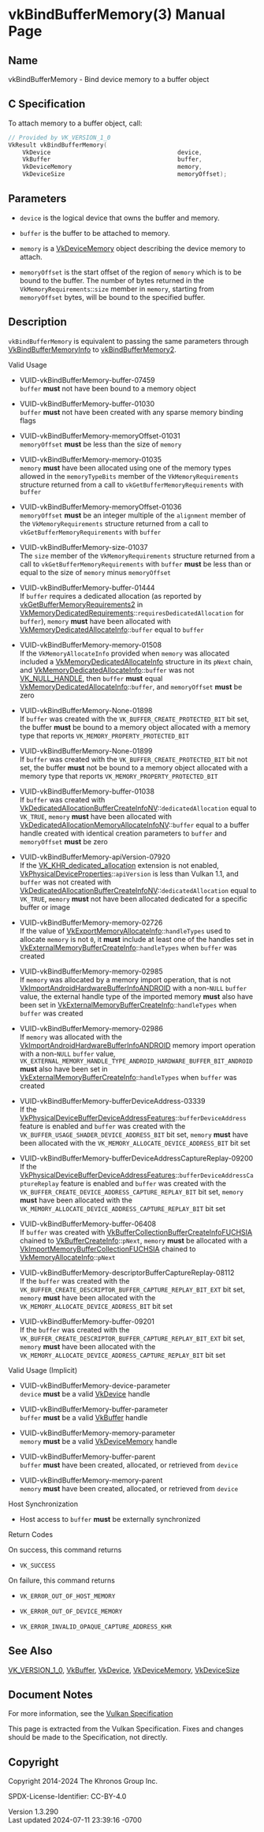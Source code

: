 # vkBindBufferMemory(3) Manual Page

## Name

vkBindBufferMemory - Bind device memory to a buffer object



## <a href="#_c_specification" class="anchor"></a>C Specification

To attach memory to a buffer object, call:

``` c
// Provided by VK_VERSION_1_0
VkResult vkBindBufferMemory(
    VkDevice                                    device,
    VkBuffer                                    buffer,
    VkDeviceMemory                              memory,
    VkDeviceSize                                memoryOffset);
```

## <a href="#_parameters" class="anchor"></a>Parameters

- `device` is the logical device that owns the buffer and memory.

- `buffer` is the buffer to be attached to memory.

- `memory` is a [VkDeviceMemory](https://registry.khronos.org/vulkan/specs/1.3-extensions/man/html/VkDeviceMemory.html) object describing
  the device memory to attach.

- `memoryOffset` is the start offset of the region of `memory` which is
  to be bound to the buffer. The number of bytes returned in the
  `VkMemoryRequirements`::`size` member in `memory`, starting from
  `memoryOffset` bytes, will be bound to the specified buffer.

## <a href="#_description" class="anchor"></a>Description

`vkBindBufferMemory` is equivalent to passing the same parameters
through [VkBindBufferMemoryInfo](https://registry.khronos.org/vulkan/specs/1.3-extensions/man/html/VkBindBufferMemoryInfo.html) to
[vkBindBufferMemory2](https://registry.khronos.org/vulkan/specs/1.3-extensions/man/html/vkBindBufferMemory2.html).

Valid Usage

- <a href="#VUID-vkBindBufferMemory-buffer-07459"
  id="VUID-vkBindBufferMemory-buffer-07459"></a>
  VUID-vkBindBufferMemory-buffer-07459  
  `buffer` **must** not have been bound to a memory object

- <a href="#VUID-vkBindBufferMemory-buffer-01030"
  id="VUID-vkBindBufferMemory-buffer-01030"></a>
  VUID-vkBindBufferMemory-buffer-01030  
  `buffer` **must** not have been created with any sparse memory binding
  flags

- <a href="#VUID-vkBindBufferMemory-memoryOffset-01031"
  id="VUID-vkBindBufferMemory-memoryOffset-01031"></a>
  VUID-vkBindBufferMemory-memoryOffset-01031  
  `memoryOffset` **must** be less than the size of `memory`

- <a href="#VUID-vkBindBufferMemory-memory-01035"
  id="VUID-vkBindBufferMemory-memory-01035"></a>
  VUID-vkBindBufferMemory-memory-01035  
  `memory` **must** have been allocated using one of the memory types
  allowed in the `memoryTypeBits` member of the `VkMemoryRequirements`
  structure returned from a call to `vkGetBufferMemoryRequirements` with
  `buffer`

- <a href="#VUID-vkBindBufferMemory-memoryOffset-01036"
  id="VUID-vkBindBufferMemory-memoryOffset-01036"></a>
  VUID-vkBindBufferMemory-memoryOffset-01036  
  `memoryOffset` **must** be an integer multiple of the `alignment`
  member of the `VkMemoryRequirements` structure returned from a call to
  `vkGetBufferMemoryRequirements` with `buffer`

- <a href="#VUID-vkBindBufferMemory-size-01037"
  id="VUID-vkBindBufferMemory-size-01037"></a>
  VUID-vkBindBufferMemory-size-01037  
  The `size` member of the `VkMemoryRequirements` structure returned
  from a call to `vkGetBufferMemoryRequirements` with `buffer` **must**
  be less than or equal to the size of `memory` minus `memoryOffset`

- <a href="#VUID-vkBindBufferMemory-buffer-01444"
  id="VUID-vkBindBufferMemory-buffer-01444"></a>
  VUID-vkBindBufferMemory-buffer-01444  
  If `buffer` requires a dedicated allocation (as reported by
  [vkGetBufferMemoryRequirements2](https://registry.khronos.org/vulkan/specs/1.3-extensions/man/html/vkGetBufferMemoryRequirements2.html)
  in
  [VkMemoryDedicatedRequirements](https://registry.khronos.org/vulkan/specs/1.3-extensions/man/html/VkMemoryDedicatedRequirements.html)::`requiresDedicatedAllocation`
  for `buffer`), `memory` **must** have been allocated with
  [VkMemoryDedicatedAllocateInfo](https://registry.khronos.org/vulkan/specs/1.3-extensions/man/html/VkMemoryDedicatedAllocateInfo.html)::`buffer`
  equal to `buffer`

- <a href="#VUID-vkBindBufferMemory-memory-01508"
  id="VUID-vkBindBufferMemory-memory-01508"></a>
  VUID-vkBindBufferMemory-memory-01508  
  If the `VkMemoryAllocateInfo` provided when `memory` was allocated
  included a
  [VkMemoryDedicatedAllocateInfo](https://registry.khronos.org/vulkan/specs/1.3-extensions/man/html/VkMemoryDedicatedAllocateInfo.html)
  structure in its `pNext` chain, and
  [VkMemoryDedicatedAllocateInfo](https://registry.khronos.org/vulkan/specs/1.3-extensions/man/html/VkMemoryDedicatedAllocateInfo.html)::`buffer`
  was not [VK_NULL_HANDLE](https://registry.khronos.org/vulkan/specs/1.3-extensions/man/html/VK_NULL_HANDLE.html), then `buffer` **must**
  equal
  [VkMemoryDedicatedAllocateInfo](https://registry.khronos.org/vulkan/specs/1.3-extensions/man/html/VkMemoryDedicatedAllocateInfo.html)::`buffer`,
  and `memoryOffset` **must** be zero

- <a href="#VUID-vkBindBufferMemory-None-01898"
  id="VUID-vkBindBufferMemory-None-01898"></a>
  VUID-vkBindBufferMemory-None-01898  
  If `buffer` was created with the `VK_BUFFER_CREATE_PROTECTED_BIT` bit
  set, the buffer **must** be bound to a memory object allocated with a
  memory type that reports `VK_MEMORY_PROPERTY_PROTECTED_BIT`

- <a href="#VUID-vkBindBufferMemory-None-01899"
  id="VUID-vkBindBufferMemory-None-01899"></a>
  VUID-vkBindBufferMemory-None-01899  
  If `buffer` was created with the `VK_BUFFER_CREATE_PROTECTED_BIT` bit
  not set, the buffer **must** not be bound to a memory object allocated
  with a memory type that reports `VK_MEMORY_PROPERTY_PROTECTED_BIT`

- <a href="#VUID-vkBindBufferMemory-buffer-01038"
  id="VUID-vkBindBufferMemory-buffer-01038"></a>
  VUID-vkBindBufferMemory-buffer-01038  
  If `buffer` was created with
  [VkDedicatedAllocationBufferCreateInfoNV](https://registry.khronos.org/vulkan/specs/1.3-extensions/man/html/VkDedicatedAllocationBufferCreateInfoNV.html)::`dedicatedAllocation`
  equal to `VK_TRUE`, `memory` **must** have been allocated with
  [VkDedicatedAllocationMemoryAllocateInfoNV](https://registry.khronos.org/vulkan/specs/1.3-extensions/man/html/VkDedicatedAllocationMemoryAllocateInfoNV.html)::`buffer`
  equal to a buffer handle created with identical creation parameters to
  `buffer` and `memoryOffset` **must** be zero

- <a href="#VUID-vkBindBufferMemory-apiVersion-07920"
  id="VUID-vkBindBufferMemory-apiVersion-07920"></a>
  VUID-vkBindBufferMemory-apiVersion-07920  
  If the [VK_KHR_dedicated_allocation](https://registry.khronos.org/vulkan/specs/1.3-extensions/man/html/VK_KHR_dedicated_allocation.html)
  extension is not enabled,
  [VkPhysicalDeviceProperties](https://registry.khronos.org/vulkan/specs/1.3-extensions/man/html/VkPhysicalDeviceProperties.html)::`apiVersion`
  is less than Vulkan 1.1, and `buffer` was not created with
  [VkDedicatedAllocationBufferCreateInfoNV](https://registry.khronos.org/vulkan/specs/1.3-extensions/man/html/VkDedicatedAllocationBufferCreateInfoNV.html)::`dedicatedAllocation`
  equal to `VK_TRUE`, `memory` **must** not have been allocated
  dedicated for a specific buffer or image

- <a href="#VUID-vkBindBufferMemory-memory-02726"
  id="VUID-vkBindBufferMemory-memory-02726"></a>
  VUID-vkBindBufferMemory-memory-02726  
  If the value of
  [VkExportMemoryAllocateInfo](https://registry.khronos.org/vulkan/specs/1.3-extensions/man/html/VkExportMemoryAllocateInfo.html)::`handleTypes`
  used to allocate `memory` is not `0`, it **must** include at least one
  of the handles set in
  [VkExternalMemoryBufferCreateInfo](https://registry.khronos.org/vulkan/specs/1.3-extensions/man/html/VkExternalMemoryBufferCreateInfo.html)::`handleTypes`
  when `buffer` was created

- <a href="#VUID-vkBindBufferMemory-memory-02985"
  id="VUID-vkBindBufferMemory-memory-02985"></a>
  VUID-vkBindBufferMemory-memory-02985  
  If `memory` was allocated by a memory import operation, that is not
  [VkImportAndroidHardwareBufferInfoANDROID](https://registry.khronos.org/vulkan/specs/1.3-extensions/man/html/VkImportAndroidHardwareBufferInfoANDROID.html)
  with a non-`NULL` `buffer` value, the external handle type of the
  imported memory **must** also have been set in
  [VkExternalMemoryBufferCreateInfo](https://registry.khronos.org/vulkan/specs/1.3-extensions/man/html/VkExternalMemoryBufferCreateInfo.html)::`handleTypes`
  when `buffer` was created

- <a href="#VUID-vkBindBufferMemory-memory-02986"
  id="VUID-vkBindBufferMemory-memory-02986"></a>
  VUID-vkBindBufferMemory-memory-02986  
  If `memory` was allocated with the
  [VkImportAndroidHardwareBufferInfoANDROID](https://registry.khronos.org/vulkan/specs/1.3-extensions/man/html/VkImportAndroidHardwareBufferInfoANDROID.html)
  memory import operation with a non-`NULL` `buffer` value,
  `VK_EXTERNAL_MEMORY_HANDLE_TYPE_ANDROID_HARDWARE_BUFFER_BIT_ANDROID`
  **must** also have been set in
  [VkExternalMemoryBufferCreateInfo](https://registry.khronos.org/vulkan/specs/1.3-extensions/man/html/VkExternalMemoryBufferCreateInfo.html)::`handleTypes`
  when `buffer` was created

- <a href="#VUID-vkBindBufferMemory-bufferDeviceAddress-03339"
  id="VUID-vkBindBufferMemory-bufferDeviceAddress-03339"></a>
  VUID-vkBindBufferMemory-bufferDeviceAddress-03339  
  If the
  [VkPhysicalDeviceBufferDeviceAddressFeatures](https://registry.khronos.org/vulkan/specs/1.3-extensions/man/html/VkPhysicalDeviceBufferDeviceAddressFeatures.html)::`bufferDeviceAddress`
  feature is enabled and `buffer` was created with the
  `VK_BUFFER_USAGE_SHADER_DEVICE_ADDRESS_BIT` bit set, `memory` **must**
  have been allocated with the `VK_MEMORY_ALLOCATE_DEVICE_ADDRESS_BIT`
  bit set

- <a
  href="#VUID-vkBindBufferMemory-bufferDeviceAddressCaptureReplay-09200"
  id="VUID-vkBindBufferMemory-bufferDeviceAddressCaptureReplay-09200"></a>
  VUID-vkBindBufferMemory-bufferDeviceAddressCaptureReplay-09200  
  If the
  [VkPhysicalDeviceBufferDeviceAddressFeatures](https://registry.khronos.org/vulkan/specs/1.3-extensions/man/html/VkPhysicalDeviceBufferDeviceAddressFeatures.html)::`bufferDeviceAddressCaptureReplay`
  feature is enabled and `buffer` was created with the
  `VK_BUFFER_CREATE_DEVICE_ADDRESS_CAPTURE_REPLAY_BIT` bit set, `memory`
  **must** have been allocated with the
  `VK_MEMORY_ALLOCATE_DEVICE_ADDRESS_CAPTURE_REPLAY_BIT` bit set

- <a href="#VUID-vkBindBufferMemory-buffer-06408"
  id="VUID-vkBindBufferMemory-buffer-06408"></a>
  VUID-vkBindBufferMemory-buffer-06408  
  If `buffer` was created with
  [VkBufferCollectionBufferCreateInfoFUCHSIA](https://registry.khronos.org/vulkan/specs/1.3-extensions/man/html/VkBufferCollectionBufferCreateInfoFUCHSIA.html)
  chained to [VkBufferCreateInfo](https://registry.khronos.org/vulkan/specs/1.3-extensions/man/html/VkBufferCreateInfo.html)::`pNext`,
  `memory` **must** be allocated with a
  [VkImportMemoryBufferCollectionFUCHSIA](https://registry.khronos.org/vulkan/specs/1.3-extensions/man/html/VkImportMemoryBufferCollectionFUCHSIA.html)
  chained to [VkMemoryAllocateInfo](https://registry.khronos.org/vulkan/specs/1.3-extensions/man/html/VkMemoryAllocateInfo.html)::`pNext`

- <a href="#VUID-vkBindBufferMemory-descriptorBufferCaptureReplay-08112"
  id="VUID-vkBindBufferMemory-descriptorBufferCaptureReplay-08112"></a>
  VUID-vkBindBufferMemory-descriptorBufferCaptureReplay-08112  
  If the `buffer` was created with the
  `VK_BUFFER_CREATE_DESCRIPTOR_BUFFER_CAPTURE_REPLAY_BIT_EXT` bit set,
  `memory` **must** have been allocated with the
  `VK_MEMORY_ALLOCATE_DEVICE_ADDRESS_BIT` bit set

- <a href="#VUID-vkBindBufferMemory-buffer-09201"
  id="VUID-vkBindBufferMemory-buffer-09201"></a>
  VUID-vkBindBufferMemory-buffer-09201  
  If the `buffer` was created with the
  `VK_BUFFER_CREATE_DESCRIPTOR_BUFFER_CAPTURE_REPLAY_BIT_EXT` bit set,
  `memory` **must** have been allocated with the
  `VK_MEMORY_ALLOCATE_DEVICE_ADDRESS_CAPTURE_REPLAY_BIT` bit set

Valid Usage (Implicit)

- <a href="#VUID-vkBindBufferMemory-device-parameter"
  id="VUID-vkBindBufferMemory-device-parameter"></a>
  VUID-vkBindBufferMemory-device-parameter  
  `device` **must** be a valid [VkDevice](https://registry.khronos.org/vulkan/specs/1.3-extensions/man/html/VkDevice.html) handle

- <a href="#VUID-vkBindBufferMemory-buffer-parameter"
  id="VUID-vkBindBufferMemory-buffer-parameter"></a>
  VUID-vkBindBufferMemory-buffer-parameter  
  `buffer` **must** be a valid [VkBuffer](https://registry.khronos.org/vulkan/specs/1.3-extensions/man/html/VkBuffer.html) handle

- <a href="#VUID-vkBindBufferMemory-memory-parameter"
  id="VUID-vkBindBufferMemory-memory-parameter"></a>
  VUID-vkBindBufferMemory-memory-parameter  
  `memory` **must** be a valid [VkDeviceMemory](https://registry.khronos.org/vulkan/specs/1.3-extensions/man/html/VkDeviceMemory.html)
  handle

- <a href="#VUID-vkBindBufferMemory-buffer-parent"
  id="VUID-vkBindBufferMemory-buffer-parent"></a>
  VUID-vkBindBufferMemory-buffer-parent  
  `buffer` **must** have been created, allocated, or retrieved from
  `device`

- <a href="#VUID-vkBindBufferMemory-memory-parent"
  id="VUID-vkBindBufferMemory-memory-parent"></a>
  VUID-vkBindBufferMemory-memory-parent  
  `memory` **must** have been created, allocated, or retrieved from
  `device`

Host Synchronization

- Host access to `buffer` **must** be externally synchronized

Return Codes

On success, this command returns  
- `VK_SUCCESS`

On failure, this command returns  
- `VK_ERROR_OUT_OF_HOST_MEMORY`

- `VK_ERROR_OUT_OF_DEVICE_MEMORY`

- `VK_ERROR_INVALID_OPAQUE_CAPTURE_ADDRESS_KHR`

## <a href="#_see_also" class="anchor"></a>See Also

[VK_VERSION_1_0](https://registry.khronos.org/vulkan/specs/1.3-extensions/man/html/VK_VERSION_1_0.html), [VkBuffer](https://registry.khronos.org/vulkan/specs/1.3-extensions/man/html/VkBuffer.html),
[VkDevice](https://registry.khronos.org/vulkan/specs/1.3-extensions/man/html/VkDevice.html), [VkDeviceMemory](https://registry.khronos.org/vulkan/specs/1.3-extensions/man/html/VkDeviceMemory.html),
[VkDeviceSize](https://registry.khronos.org/vulkan/specs/1.3-extensions/man/html/VkDeviceSize.html)

## <a href="#_document_notes" class="anchor"></a>Document Notes

For more information, see the <a
href="https://registry.khronos.org/vulkan/specs/1.3-extensions/html/vkspec.html#vkBindBufferMemory"
target="_blank" rel="noopener">Vulkan Specification</a>

This page is extracted from the Vulkan Specification. Fixes and changes
should be made to the Specification, not directly.

## <a href="#_copyright" class="anchor"></a>Copyright

Copyright 2014-2024 The Khronos Group Inc.

SPDX-License-Identifier: CC-BY-4.0

Version 1.3.290  
Last updated 2024-07-11 23:39:16 -0700
